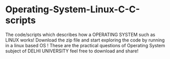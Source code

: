 # Operating-System-Linux-C-C-scripts
The code/scripts which describes how a OPERATING SYSTEM such as LINUX works! 
Download the zip file and start exploring the code by running in a linux based OS !
These are the practical questions of Operating System subject of DELHI UNIVERSITY feel free to download and share!
